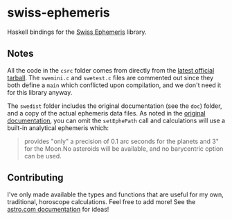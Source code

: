 # swiss-ephemeris

Haskell bindings for the [Swiss Ephemeris](https://www.astro.com/swisseph/swephinfo_e.htm) library.

## Notes

All the code in the `csrc` folder comes from directly from the [latest official tarball](https://www.astro.com/ftp/swisseph/). The `swemini.c` and `swetest.c` files are commented out since they both define a `main` which conflicted upon compilation, and we don't
need it for this library anyway.

The `swedist` folder includes the original documentation (see the `doc`) folder, and a copy of the actual ephemeris data files.
As noted in the [original documentation](https://www.astro.com/swisseph/swisseph.htm), you can omit the `setEphePath` call and calculations will use a built-in analytical
ephemeris which:

> provides "only" a precision of 0.1 arc seconds for the planets and 3" for the Moon.No asteroids will be available, and no barycentric option can be used.

## Contributing

I've only made available the types and functions that are useful for my own, traditional, horoscope calculations.
Feel free to add more! See the [astro.com documentation](https://www.astro.com/swisseph/swisseph.htm) for ideas!
